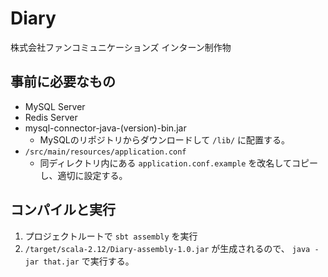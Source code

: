 # Diary
株式会社ファンコミュニケーションズ インターン制作物

## 事前に必要なもの
- MySQL Server
- Redis Server
- mysql-connector-java-(version)-bin.jar
    * MySQLのリポジトリからダウンロードして `/lib/` に配置する。
- `/src/main/resources/application.conf`
    * 同ディレクトリ内にある `application.conf.example` を改名してコピーし、適切に設定する。
    
## コンパイルと実行
1. プロジェクトルートで `sbt assembly` を実行
2. `/target/scala-2.12/Diary-assembly-1.0.jar` が生成されるので、 `java -jar that.jar` で実行する。